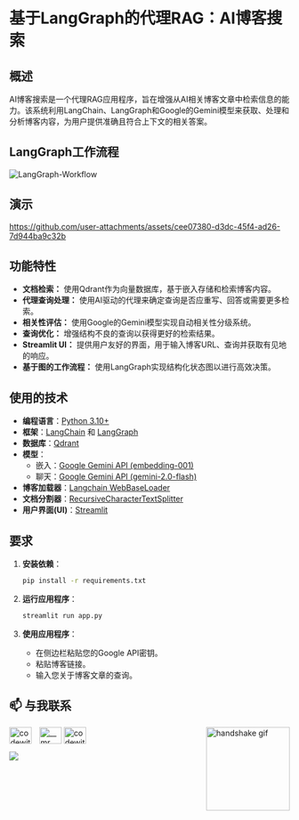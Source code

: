 # 基于LangGraph的代理RAG：AI博客搜索

## 概述
AI博客搜索是一个代理RAG应用程序，旨在增强从AI相关博客文章中检索信息的能力。该系统利用LangChain、LangGraph和Google的Gemini模型来获取、处理和分析博客内容，为用户提供准确且符合上下文的相关答案。

## LangGraph工作流程
![LangGraph-Workflow](https://github.com/user-attachments/assets/07d8a6b5-f1ef-4b7e-b47a-4f14a192bd8a)

## 演示
https://github.com/user-attachments/assets/cee07380-d3dc-45f4-ad26-7d944ba9c32b

## 功能特性
- **文档检索：** 使用Qdrant作为向量数据库，基于嵌入存储和检索博客内容。
- **代理查询处理：** 使用AI驱动的代理来确定查询是否应重写、回答或需要更多检索。
- **相关性评估：** 使用Google的Gemini模型实现自动相关性分级系统。
- **查询优化：** 增强结构不良的查询以获得更好的检索结果。
- **Streamlit UI：** 提供用户友好的界面，用于输入博客URL、查询并获取有见地的响应。
- **基于图的工作流程：** 使用LangGraph实现结构化状态图以进行高效决策。

## 使用的技术
- **编程语言**：[Python 3.10+](https://www.python.org/downloads/release/python-31011/)
- **框架**：[LangChain](https://www.langchain.com/) 和 [LangGraph](https://langchain-ai.github.io/langgraph/tutorials/introduction/)
- **数据库**：[Qdrant](https://qdrant.tech/)
- **模型**：
  - 嵌入：[Google Gemini API (embedding-001)](https://ai.google.dev/gemini-api/docs/embeddings)
  - 聊天：[Google Gemini API (gemini-2.0-flash)](https://ai.google.dev/gemini-api/docs/models/gemini#gemini-2.0-flash)
- **博客加载器**：[Langchain WebBaseLoader](https://python.langchain.com/docs/integrations/document_loaders/web_base/)
- **文档分割器**：[RecursiveCharacterTextSplitter](https://python.langchain.com/v0.1/docs/modules/data_connection/document_transformers/recursive_text_splitter/)
- **用户界面(UI)**：[Streamlit](https://docs.streamlit.io/)

## 要求
1. **安装依赖**：
   ```bash
   pip install -r requirements.txt
   ```

2. **运行应用程序**：
   ```bash
   streamlit run app.py
   ```

3. **使用应用程序**：
   - 在侧边栏粘贴您的Google API密钥。
   - 粘贴博客链接。
   - 输入您关于博客文章的查询。

## :mailbox: 与我联系
<img align="right" src="https://media.giphy.com/media/2HtWpp60NQ9CU/giphy.gif" alt="handshake gif" width="150">

<p align="left">
  <a href="https://linkedin.com/in/codewithcharan" target="blank"><img align="center" src="https://raw.githubusercontent.com/rahuldkjain/github-profile-readme-generator/master/src/images/icons/Social/linked-in-alt.svg" alt="codewithcharan" height="30" width="40" style="margin-right: 10px" /></a>
  <a href="https://instagram.com/joyboy._.ig" target="blank"><img align="center" src="https://raw.githubusercontent.com/rahuldkjain/github-profile-readme-generator/master/src/images/icons/Social/instagram.svg" alt="__mr.__.unique" height="30" width="40" /></a>
  <a href="https://twitter.com/Joyboy_x_" target="blank"><img align="center" src="https://raw.githubusercontent.com/rahuldkjain/github-profile-readme-generator/master/src/images/icons/Social/twitter.svg" alt="codewithcharan" height="30" width="40" style="margin-right: 10px" /></a>
</p>

<img src="https://readme-typing-svg.herokuapp.com/?font=Righteous&size=35&center=true&vCenter=true&width=500&height=70&duration=4000&lines=Thanks+for+visiting!+👋;+Message+me+on+Linkedin!;+I'm+always+down+to+collab+:)"/>